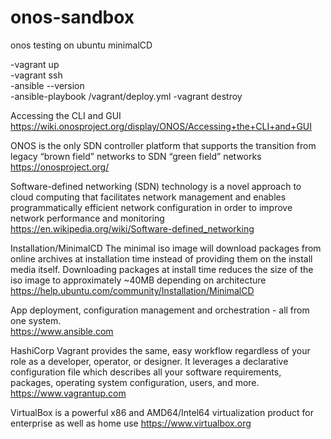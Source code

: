 # onos-sandbox
onos testing on ubuntu minimalCD

-vagrant up  
-vagrant ssh  
-ansible --version  
-ansible-playbook /vagrant/deploy.yml
-vagrant destroy   

Accessing the CLI and GUI  
https://wiki.onosproject.org/display/ONOS/Accessing+the+CLI+and+GUI

ONOS is the only SDN controller platform that supports the transition from legacy “brown field” networks to SDN “green field” networks
https://onosproject.org/

Software-defined networking (SDN) technology is a novel approach to cloud computing that facilitates network management and enables programmatically efficient network configuration in order to improve network performance and monitoring
https://en.wikipedia.org/wiki/Software-defined_networking

Installation/MinimalCD
The minimal iso image will download packages from online archives at installation time instead of providing them on the install media itself. Downloading packages at install time reduces the size of the iso image to approximately ~40MB depending on architecture  
https://help.ubuntu.com/community/Installation/MinimalCD

App deployment, configuration management and orchestration - all from one system.  
https://www.ansible.com

HashiCorp Vagrant provides the same, easy workflow regardless of your role as a developer, operator, or designer. It leverages a declarative configuration file which describes all your software requirements, packages, operating system configuration, users, and more.  
https://www.vagrantup.com

VirtualBox is a powerful x86 and AMD64/Intel64 virtualization product for enterprise as well as home use
https://www.virtualbox.org
